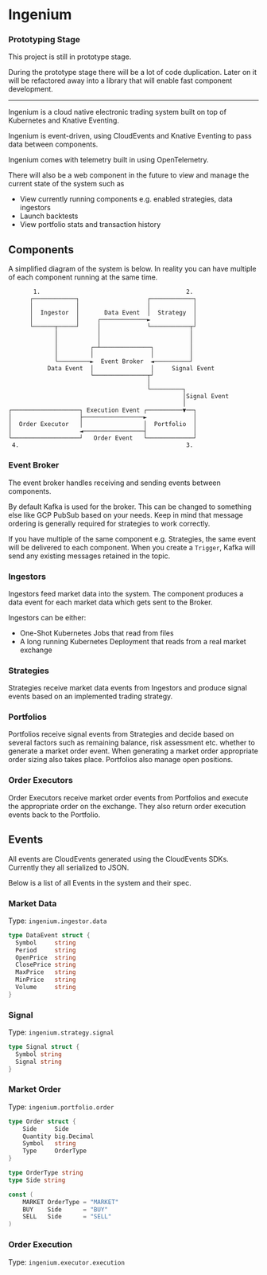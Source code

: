 # Ingenium

### Prototyping Stage

This project is still in prototype stage.

During the prototype stage there will be a lot of code duplication. Later on it will be refactored away into a library that will enable fast component development.

---

Ingenium is a cloud native electronic trading system built on top of Kubernetes and Knative Eventing.

Ingenium is event-driven, using CloudEvents and Knative Eventing to pass data between components.

Ingenium comes with telemetry built in using OpenTelemetry.

There will also be a web component in the future to view and manage the current state of the system such as
- View currently running components e.g. enabled strategies, data ingestors
- Launch backtests
- View portfolio stats and transaction history

## Components

A simplified diagram of the system is below. In reality you can have multiple of each component running at the same time.


           1.                                         2.
          ┌────────────┐                   ┌────────────┐
          │            │                   │            │
          │  Ingestor  │       Data Event  │  Strategy  │
          │            │     ┌─────────────►            │
          └──────┬─────┘     │             └───────────┬┘
                 │           │                         │
                 │           │                         │
                 │         ┌─┴──────────────┐          │
                 │         │                │          │
                 └─────────►  Event Broker  ◄──────────┘
               Data Event  │                │     Signal Event
                           └───────────────┬┘
                                           │
                                           └─────────┐
                                                     │Signal Event
                                                     │
    ┌───────────────────┐ Execution Event ┌──────────▼──┐
    │                   ├─────────────────►             │
    │  Order Executor   │                 │  Portfolio  │
    │                   ◄─────────────────┤             │
    └───────────────────┘   Order Event   └─────────────┘
     4.                                               3.


### Event Broker

The event broker handles receiving and sending events between components.

By default Kafka is used for the broker.
This can be changed to something else like GCP PubSub based on your needs.
Keep in mind that message ordering is generally required for strategies to work correctly.

If you have multiple of the same component e.g. Strategies, the same event will be delivered to each component.
When you create a `Trigger`, Kafka will send any existing messages retained in the topic.

### Ingestors

Ingestors feed market data into the system. The component produces a data event for each market data
which gets sent to the Broker.

Ingestors can be either:

- One-Shot Kubernetes Jobs that read from files
- A long running Kubernetes Deployment that reads from a real market exchange

### Strategies

Strategies receive market data events from Ingestors and produce signal events based on an implemented
trading strategy.

### Portfolios

Portfolios receive signal events from Strategies and decide based on several factors such as
remaining balance, risk assessment etc. whether to generate a market order event. When generating a market
order appropriate order sizing also takes place. Portfolios also manage open positions.

### Order Executors

Order Executors receive market order events from Portfolios and execute the appropriate order
on the exchange. They also return order execution events back to the Portfolio.

## Events

All events are CloudEvents generated using the CloudEvents SDKs. Currently they all serialized to JSON.

Below is a list of all Events in the system and their spec.

### Market Data

Type: `ingenium.ingestor.data`

```GO
type DataEvent struct {
  Symbol     string
  Period     string
  OpenPrice  string
  ClosePrice string
  MaxPrice   string
  MinPrice   string
  Volume     string
}
```

### Signal

Type: `ingenium.strategy.signal`

```GO
type Signal struct {
  Symbol string
  Signal string
}
```

### Market Order

Type: `ingenium.portfolio.order`

```GO
type Order struct {
	Side     Side
	Quantity big.Decimal
	Symbol   string
	Type     OrderType
}

type OrderType string
type Side string

const (
	MARKET OrderType = "MARKET"
	BUY    Side      = "BUY"
	SELL   Side      = "SELL"
)
```

### Order Execution

Type: `ingenium.executor.execution`

```GO
```
